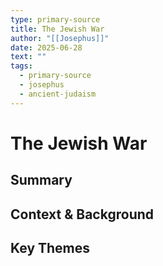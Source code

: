 ```yaml
---
type: primary-source
title: The Jewish War
author: "[[Josephus]]"
date: 2025-06-28
text: ""
tags:
  - primary-source
  - josephus
  - ancient-judaism
---
```


# The Jewish War

## Summary

## Context & Background

## Key Themes
